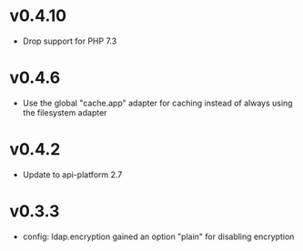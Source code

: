 # v0.4.10

* Drop support for PHP 7.3

# v0.4.6

* Use the global "cache.app" adapter for caching instead of always using the filesystem adapter

# v0.4.2

* Update to api-platform 2.7

# v0.3.3

* config: ldap.encryption gained an option "plain" for disabling encryption

